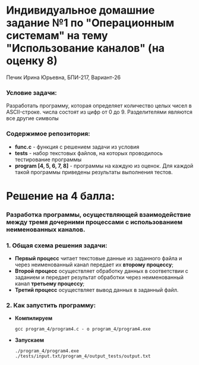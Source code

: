 # Индивидуальное домашние задание №1 по "Операционным системам" на тему "Использование каналов" (на оценку 8)
Печик Ирина Юрьевна, БПИ-217, Вариант-26

### Условие задачи:
Разработать программу, которая определяет количество целых
чисел в ASCII-строке. числа состоят из цифр от 0 до 9. Разделителями являются все другие символы
### Содержимое репозитория:
* __func.c__ - функция с решением задачи из условия
* __tests__ - набор текстовых файлов, на которых проводилось тестирование программы
* __program [4, 5, 6, 7, 8]__ - программы на каждую из оценок. Для каждой такой программы приведены результаты выполнения тестов.

# Решение на 4 балла:
### Разработка программы, осуществляющей взаимодействие между тремя дочерними процессами с использованием неименованных каналов.
### 1. Общая схема решения задачи:
* __Первый процесс__ читает текстовые данные из заданного файла и через неименованный канал передает их __второму процессу__;
* __Второй процесс__ осуществляет обработку данных в соответствии с заданием и передает результат обработки через неименованный канал __третьему процессу__;
* __Третий процесс__ осуществляет вывод данных в заданный файл.
### 2. Как запустить программу:
* __Компилируем__
     ```
     gcc program_4/program4.c - o program_4/program4.exe
     ```    
* __Запускаем__
     ```
     ./program_4/program4.exe ./tests/input.txt/program_4/output_tests/output.txt
     ``` 
